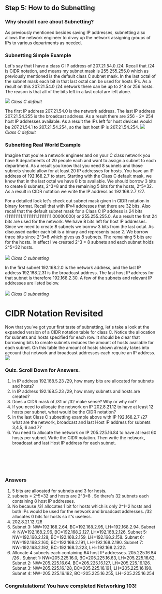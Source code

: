 
## Step 5: How to do Subnetting

### Why should I care about Subnetting?
As previously mentioned besides saving IP addresses, subnetting also allows the network engineer to divvy up the network assigning groups of IPs to various departments as needed.

### Subnetting Simple Example
Let's say that I have a class C IP address of 207.21.54.0 /24.  Recall that /24 is CIDR notation, and means my subnet mask is 255.255.255.0 which as previously mentioned is the default class C subnet mask.  In the last octal of the subnet mask each bit in that last octal can be used for hosts IPs. As a result on this 207.21.54.0 /24 network there can be up to 2^8 or 256 hosts.  The reason is that all of the bits left in a last octal are left alone.

![](/posts/files/networking-103/assets/images/classCsubnet.png)
*Class C default*

The first IP address 207.21.54.0 is the network address. The last IP address 207.21.54.255 is the broadcast address.  As a result there are 256 - 2= 254 host IP addresses available.  As a result the IPs left for host devices would be 207.21.54.1 to 207.21.54.254, so the last host IP is 207.21.54.254.
![](/posts/files/networking-103/assets/images/classCsubneta.png)
*Class C default*

### Subnetting Real World Example
Imagine that you're a network engineer and on your C class network you have 8 departments of 20 people each and want to assign a subnet to each department.  As a result you know that you need 8 subnets and those subnets should allow for at least 20 IP addresses for hosts.  You have an IP address of 192.168.2.7 to start.  Starting with the Class C default mask, we know that in the last octal we have 8 bits available.  We should borrow 3 bits to create 8 subnets, 2^3=8 and the remaining 5 bits for the hosts, 2^5=32. As a result in CIDR notation we write the IP address as 192.168.2.7 /27.

For a detailed look let's check out subnet mask given in CIDR notation in binary format.  Recall that with IPv4 addresses that there are 32 bits.  Also recall that the default subnet mask for a Class C IP address is 24 bits (111111111.11111111.11111111.00000000) or 255.255.255.0.  As a result the first 24 bits are used for the network.  We have 8 bits left for host IP addresses.  Since we need to create 8 subnets we borrow 3 bits from the last octal.  As discussed earlier each bit is a binary and represents base 2. We borrow three bits since 2^3=8 which gives us 8 subnets.  The remaining 5 bits are for the hosts.  In effect I've created 2^3 = 8 subnets and each subnet holds 2^5=32 hosts.
<br/>
<br/>
![](/posts/files/networking-103/assets/images/classCsubnet2.png)
*Class C subnetting*

In the first subnet 192.168.2.0 is the network address, and the last IP address 192.168.2.31 is the broadcast address.  The last host IP address for that subnet is therefore 192.168.2.30.   A few of the subnets and relevant IP addresses are listed below.
<br/>
<br/>
![](/posts/files/networking-103/assets/images/classCsubnetb.png)
*Class C subnetting*


# CIDR Notation Revisited
Now that you've got your first taste of subnetting, let's take a look at the expanded version of a CIDR notation table for class C.  Notice the allocation for subnets and hosts specified for each row.  It should be clear that borrowing bits to create subnets reduces the amount of hosts available for each subnet.  On this table the amount of hosts shown already takes into account that network and broadcast addresses each require an IP address.
<br/>
![](/posts/files/networking-103/assets/images/cidr2.png)


### Quiz.  Scroll Down for Answers.
1.  In IP address 192.168.5.23 /29, how many bits are allocated for subnets and hosts?
2.  In IP address 192.168.5.23 /29, how many subnets and hosts are created?
3.  Does a CIDR mask of /31 or /32 make sense?  Why or why not?
4.  If you need to allocate the network on IP 202.8.21.12 to have at least 12 hosts per subnet, what would be the CIDR notation?
5.  In the last Class C subnetting example above with IP 192.168.2.7 /27 what are the network, broadcast and last Host IP address for subnets 3,4,5, 6 and 7?
6.  You need to allocate the network on IP 205.225.16.84 to have at least 60 hosts per subnet.  Write the CIDR notation.  Then write the network, broadcast and last Host IP address for each subnet.
<br/>     
<br/>
<br/>
<br/>

### Answers
<ol>
<li>5 bits are allocated for subnets and 3 for hosts.
<li>subnets = 2^5=32 and hosts are 2^3=8 .  So there's 32 subnets each containing 8 host IP addresses.
<li>No because /31 allocates 1 bit for hosts which is only 2^1=2 hosts and both IPs would be used for the network and broadcast addresses.  /32 allocates 0 bits for hosts so it's useless.
<li>202.8.21.12 /28
<li>Subnet 3: NW=192.168.2.64, BC=192.168.2.95, LH=192.168.2.94.  Subnet 4: NW=192.168.2.96, BC=192.168.2.127, LH=192.168.2.126.  Subnet 5: NW=192.168.2.128, BC=192.168.2.159, LH=192.168.2.158.  Subnet 6: NW=192.168.2.160, BC=192.168.2.191, LH=192.168.2.190.  Subnet 7: NW=192.168.2.192, BC=192.168.2.223, LH=192.168.2.222.
<li>Allocate 4 subnets each containing 64 host IP addresses.  205.225.16.84 /26 . Subnet 1: NW=205.225.16.0, BC=205.225.16.63, LH=205.225.16.62.  Subnet 2: NW=205.225.16.64, BC=205.225.16.127, LH=205.225.16.126.  Subnet 3: NW=205.225.16.128, BC=205.225.16.191, LH=205.225.16.190.  Subnet 4: NW=205.225.16.192, BC=205.225.16.255, LH=205.225.16.254
</ol>

### Congratulations!  You have completed Networking 103!

